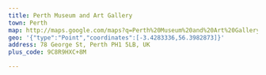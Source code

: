```yaml
---
title: Perth Museum and Art Gallery
town: Perth
map: http://maps.google.com/maps?q=Perth%20Museum%20and%20Art%20Gallery%2C%2078%20George%20Street%2C%20Perth%2C%20GB%2C%20PH1%205LB
geo: '{"type":"Point","coordinates":[-3.4283336,56.3982873]}'
address: 78 George St, Perth PH1 5LB, UK
plus_code: 9C8R9HXC+8M

---
```


